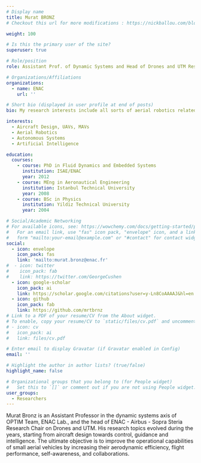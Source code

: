 ```yaml
---
# Display name
title: Murat BRONZ
# Checkout this url for more modifications : https://nickballou.com/blog/custom-wowchemy/

weight: 100

# Is this the primary user of the site?
superuser: true

# Role/position
role: Assistant Prof. of Dynamic Systems and Head of Drones and UTM Research Chair

# Organizations/Affiliations
organizations:
  - name: ENAC
    url: ''

# Short bio (displayed in user profile at end of posts)
bio: My research interests include all sorts of aerial robotics related subjects.

interests:
  - Aircraft Design, UAVs, MAVs
  - Aerial Robotics
  - Autonomous Systems
  - Artificial Intelligence

education:
  courses:
    - course: PhD in Fluid Dynamics and Embedded Systems
      institution: ISAE/ENAC
      year: 2012
    - course: MEng in Aeronautical Engineering
      institution: Istanbul Technical University
      year: 2008
    - course: BSc in Physics
      institution: Yildiz Technical University
      year: 2004

# Social/Academic Networking
# For available icons, see: https://wowchemy.com/docs/getting-started/page-builder/#icons
#   For an email link, use "fas" icon pack, "envelope" icon, and a link in the
#   form "mailto:your-email@example.com" or "#contact" for contact widget.
social:
  - icon: envelope
    icon_pack: fas
    link: 'mailto:murat.bronz@enac.fr'
#  - icon: twitter
#    icon_pack: fab
#    link: https://twitter.com/GeorgeCushen
  - icon: google-scholar
    icon_pack: ai
    link: https://scholar.google.com/citations?user=y-Ln8CoAAAAJ&hl=en
  - icon: github
    icon_pack: fab
    link: https://github.com/mrtbrnz
# Link to a PDF of your resume/CV from the About widget.
# To enable, copy your resume/CV to `static/files/cv.pdf` and uncomment the lines below.
# - icon: cv
#   icon_pack: ai
#   link: files/cv.pdf

# Enter email to display Gravatar (if Gravatar enabled in Config)
email: ''

# Highlight the author in author lists? (true/false)
highlight_name: false

# Organizational groups that you belong to (for People widget)
#   Set this to `[]` or comment out if you are not using People widget.
user_groups:
  - Researchers
---
```


Murat Bronz is an Assistant Professor in the dynamic systems axis of OPTIM Team, ENAC Lab., and the head of ENAC - Airbus - Sopra Steria Research Chair on Drones and UTM. His research topics evolved during the years, starting from aircraft design towards control, guidance and intelligence. The ultimate objective is to improve the operational capabilities of small aerial vehicles by increasing their aerodynamic efficiency, flight performance, self-awareness, and collaborations.
<!-- He has published 17 papers in peer-reviewed journals and 75 papers in peer-reviewed conferences. -->

